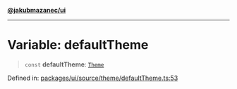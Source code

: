 [**@jakubmazanec/ui**](../README.md)

---

# Variable: defaultTheme

> `const` **defaultTheme**: [`Theme`](../type-aliases/Theme.md)

Defined in:
[packages/ui/source/theme/defaultTheme.ts:53](https://github.com/jakubmazanec/tools/blob/d8ee2855cc8c253cbcc5c4d49e7356ff8450cbde/packages/ui/source/theme/defaultTheme.ts#L53)
